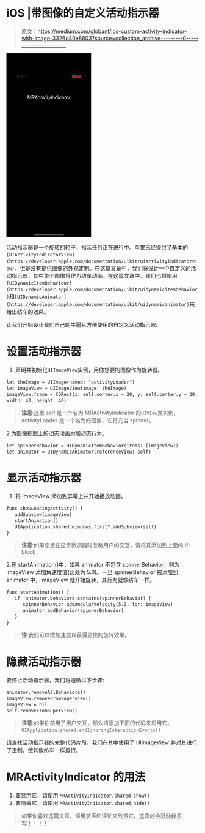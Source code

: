 # iOS |带图像的自定义活动指示器

> 原文：<https://medium.com/globant/ios-custom-activity-indicator-with-image-3326d80e8803?source=collection_archive---------0----------------------->

![](img/cd83fd561d0911be4b17a8c4a326df81.png)

活动指示器是一个旋转的轮子，指示任务正在进行中。苹果已经提供了基本的`[UIActivityIndicatorView](https://developer.apple.com/documentation/uikit/uiactivityindicatorview)`，但是没有提供图像的外观定制。在这篇文章中，我们将设计一个自定义的活动指示器，其中单个图像将作为纺车动画。在这篇文章中，我们也将使用`[UIDynamicItemBehaviour](https://developer.apple.com/documentation/uikit/uidynamicitembehavior)`和`[UIDynamicAnimator](https://developer.apple.com/documentation/uikit/uidynamicanimator)`来给出纺车的效果。

让我们开始设计我们自己的牛逼且方便使用的自定义活动指示器:

# **设置活动指示器**

1.  声明并初始化`UIImageView`实例，用你想要的图像作为旋转器。

```
let theImage = UIImage(named: "activityLoader")
let imageView = UIImageView(image: theImage)
imageView.frame = CGRect(x: self.center.x — 20, y: self.center.y — 20, width: 40, height: 40)
```

> **注意**:这里 self 是一个名为 MRActivityIndicator 的`UIVIew`类实例，activityLoader 是一个名为的图像，它将充当 spinner。

2.为图像视图上的动态动画添加动态行为。

```
let spinnerBehavior = UIDynamicItemBehavior(items: [imageView])
let animator = UIDynamicAnimator(referenceView: self)
```

# **显示活动指示器**

1.  将 imageView 添加到屏幕上并开始播放动画。

```
func showLoadingActivity() {
   addSubview(imageView)
   startAnimation()
   UIApplication.shared.windows.first?.addSubview(self)
}
```

> **注意**:如果您想在显示微调器时忽略用户的交互，请将其添加到上面的 If-block
> 

2.在 startAnimation()中，如果 animator 不包含 spinnerBehavior，则为 imageView 添加角速度值(此处为 5.0)。一旦 spinnerBehavior 被添加到 animator 中，imageView 就开始旋转，其行为就像纺车一样。

```
func startAnimation() {
   if !animator.behaviors.contains(spinnerBehavior) {
      spinnerBehavior.addAngularVelocity(5.0, for: imageView)
      animator.addBehavior(spinnerBehavior)
   }
}
```

> **注**:我们可以增加速度以获得更快的旋转效果。

# 隐藏活动指示器

要停止活动指示器，我们将遵循以下步骤:

```
animator.removeAllBehaviors()
imageView.removeFromSuperview()
imageView = nil
self.removeFromSuperview()
```

> **注意**:如果你禁用了用户交互，那么请添加下面的代码来启用它。
> `UIApplication.shared.endIgnoringInteractionEvents()`

请查找活动指示器的完整代码片段，我们在其中使用了 UIImageView 并对其进行了定制，使其像纺车一样运行。

# MRActivityIndicator 的用法

1.  要显示它，请使用
    `MRActivityIndicator.shared.show()`
2.  要隐藏它，请使用
    `MRActivityIndicator.shared.hide()`

> 如果你喜欢这篇文章，请用掌声和评论来欣赏它。这真的会鼓励我多写！！！！